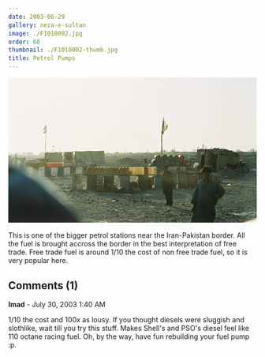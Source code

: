 ```yaml
---
date: 2003-06-29
gallery: neza-e-sultan
image: ./F1010002.jpg
order: 68
thumbnail: ./F1010002-thumb.jpg
title: Petrol Pumps
---
```


![Petrol Pumps](./F1010002.jpg)

This is one of the bigger petrol stations near the Iran-Pakistan border. All the fuel is brought accross the border in the best interpretation of free trade. Free trade fuel is around 1/10 the cost of non free trade fuel, so it is very popular here.

<div id="comments">

## Comments (1)

<div id="comment">

**Imad** - July 30, 2003  1:40 AM

1/10 the cost and 100x as lousy. If you thought diesels were sluggish and slothlike, wait till you try this stuff. Makes Shell's and PSO's diesel feel like 110 octane racing fuel. Oh, by the way, have fun rebuilding your fuel pump :p.

</div>

</div>